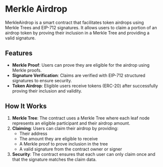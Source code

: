 # Merkle Airdrop

MerkleAirdrop is a smart contract that facilitates token airdrops using Merkle Trees and EIP-712 signatures. It allows users to claim a portion of an airdrop token by proving their inclusion in a Merkle Tree and providing a valid signature.

## Features

- **Merkle Proof**: Users can prove they are eligible for the airdrop using Merkle proofs.
- **Signature Verification**: Claims are verified with EIP-712 structured signatures to ensure security.
- **Token Airdrop**: Eligible users receive tokens (ERC-20) after successfully proving their inclusion and validity.

## How It Works

1. **Merkle Tree**: The contract uses a Merkle Tree where each leaf node represents an eligible participant and their airdrop amount.
2. **Claiming**: Users can claim their airdrop by providing:
   - Their address
   - The amount they are eligible to receive
   - A Merkle proof to prove inclusion in the tree
   - A valid signature from the contract owner or signer
3. **Security**: The contract ensures that each user can only claim once and that the signature matches the claim data.
